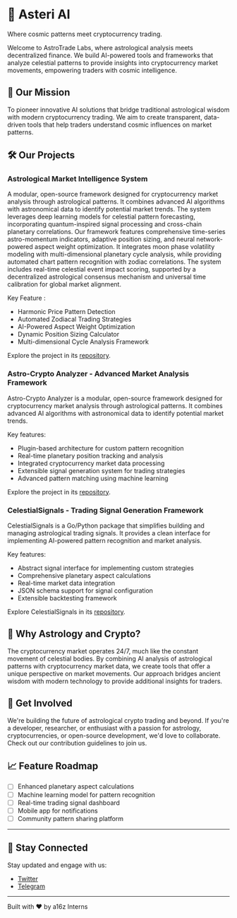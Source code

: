 # 🌟 Asteri AI

Where cosmic patterns meet cryptocurrency trading.

Welcome to AstroTrade Labs, where astrological analysis meets decentralized finance. We build AI-powered tools and frameworks that analyze celestial patterns to provide insights into cryptocurrency market movements, empowering traders with cosmic intelligence.

## 🎯 Our Mission

To pioneer innovative AI solutions that bridge traditional astrological wisdom with modern cryptocurrency trading. We aim to create transparent, data-driven tools that help traders understand cosmic influences on market patterns.

## 🛠️ Our Projects

### Astrological Market Intelligence System

A modular, open-source framework designed for cryptocurrency market analysis through astrological patterns. It combines advanced AI algorithms with astronomical data to identify potential market trends. The system leverages deep learning models for celestial pattern forecasting, incorporating quantum-inspired signal processing and cross-chain planetary correlations. Our framework features comprehensive time-series astro-momentum indicators, adaptive position sizing, and neural network-powered aspect weight optimization. It integrates moon phase volatility modeling with multi-dimensional planetary cycle analysis, while providing automated chart pattern recognition with zodiac correlations. The system includes real-time celestial event impact scoring, supported by a decentralized astrological consensus mechanism and universal time calibration for global market alignment.

Key Feature :
- Harmonic Price Pattern Detection
- Automated Zodiacal Trading Strategies
- AI-Powered Aspect Weight Optimization
- Dynamic Position Sizing Calculator
- Multi-dimensional Cycle Analysis Framework

Explore the project in its [repository]().

### Astro-Crypto Analyzer - Advanced Market Analysis Framework

Astro-Crypto Analyzer is a modular, open-source framework designed for cryptocurrency market analysis through astrological patterns. It combines advanced AI algorithms with astronomical data to identify potential market trends.

Key features:
- Plugin-based architecture for custom pattern recognition
- Real-time planetary position tracking and analysis
- Integrated cryptocurrency market data processing
- Extensible signal generation system for trading strategies
- Advanced pattern matching using machine learning

Explore the project in its [repository](https://github.com/Novaissance/Astro-crypto-analyzer).

### CelestialSignals - Trading Signal Generation Framework

CelestialSignals is a Go/Python package that simplifies building and managing astrological trading signals. It provides a clean interface for implementing AI-powered pattern recognition and market analysis.

Key features:
- Abstract signal interface for implementing custom strategies
- Comprehensive planetary aspect calculations
- Real-time market data integration
- JSON schema support for signal configuration
- Extensible backtesting framework

Explore CelestialSignals in its [repository](https://github.com/Novaissance/Celestial_Signals).

## 💫 Why Astrology and Crypto?

The cryptocurrency market operates 24/7, much like the constant movement of celestial bodies. By combining AI analysis of astrological patterns with cryptocurrency market data, we create tools that offer a unique perspective on market movements. Our approach bridges ancient wisdom with modern technology to provide additional insights for traders.

## 🤝 Get Involved

We're building the future of astrological crypto trading and beyond. If you're a developer, researcher, or enthusiast with a passion for astrology, cryptocurrencies, or open-source development, we'd love to collaborate. Check out our contribution guidelines to join us.


## 📈 Feature Roadmap

- [ ] Enhanced planetary aspect calculations
- [ ] Machine learning model for pattern recognition
- [ ] Real-time trading signal dashboard
- [ ] Mobile app for notifications
- [ ] Community pattern sharing platform

---

## 📡 Stay Connected  

Stay updated and engage with us:   
- [Twitter](https://x.com/Asteri_AI)  
- [Telegram](-)

---

Built with ❤️ by a16z Interns
